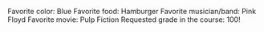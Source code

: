 Favorite color: Blue 
Favorite food: Hamburger
Favorite musician/band: Pink Floyd
Favorite movie: Pulp Fiction
Requested grade in the course: 100!
